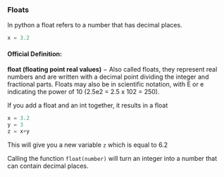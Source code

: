 ### Floats
In python a float refers to a number that has decimal places.  

```python
x = 3.2
```

#### Official Definition:

**float (floating point real values)** − Also called floats, they represent real numbers and are written with a decimal point dividing the integer and fractional parts. Floats may also be in scientific notation, with E or e indicating the power of 10 (2.5e2 = 2.5 x 102 = 250).


If you add a float and an int together, it results in a float

```python
x = 3.2
y = 3
z = x+y
```

This will give you a new variable `z` which is equal to 6.2

Calling the function `float(number)` will turn an integer into a number that can contain decimal places. 
